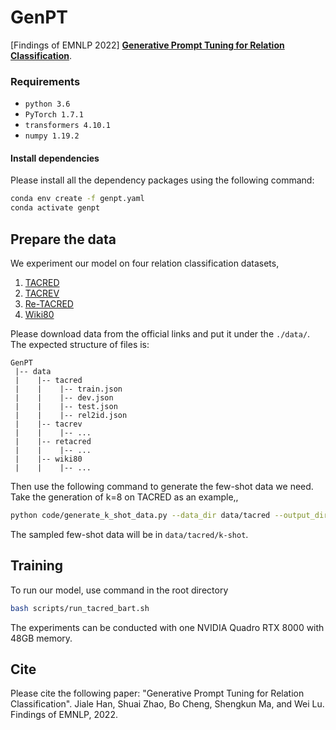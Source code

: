 # GenPT
[Findings of EMNLP 2022] **[Generative Prompt Tuning for Relation Classification](https://arxiv.org/abs/2210.12435)**. 

### Requirements

- ``python 3.6``
- ``PyTorch 1.7.1``
- ``transformers 4.10.1``
- ``numpy 1.19.2``

#### Install dependencies
Please install all the dependency packages using the following command:
```bash
conda env create -f genpt.yaml
conda activate genpt
```

## Prepare the data

We experiment our model on four relation classification datasets,

  1. [TACRED](https://nlp.stanford.edu/projects/tacred/)
  2. [TACREV](https://github.com/DFKI-NLP/tacrev)
  3. [Re-TACRED](https://github.com/gstoica27/Re-TACRED)
  4. [Wiki80](https://github.com/thunlp/OpenNRE)

Please download data from the official links and put it under the ``./data/``.
The expected structure of files is:
```
GenPT
 |-- data
 |    |-- tacred
 |    |    |-- train.json        
 |    |    |-- dev.json
 |    |    |-- test.json
 |    |    |-- rel2id.json
 |    |-- tacrev
 |    |    |-- ...
 |    |-- retacred
 |    |    |-- ...
 |    |-- wiki80
 |    |    |-- ...
```
Then use the following command to generate the few-shot data we need. Take the generation of k=8 on TACRED as an example,,
```bash
python code/generate_k_shot_data.py --data_dir data/tacred --output_dir data/tacred --k 8
```
The sampled few-shot data will be in `data/tacred/k-shot`.

## Training
To run our model, use command in the root directory

```bash
bash scripts/run_tacred_bart.sh
```
The experiments can be conducted with one NVIDIA Quadro RTX 8000 with 48GB memory.

## Cite
Please cite the following paper: "Generative Prompt Tuning for Relation Classification". Jiale Han, Shuai Zhao, Bo Cheng, Shengkun Ma, and Wei Lu. Findings of EMNLP, 2022.

